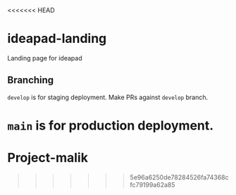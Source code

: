 <<<<<<< HEAD
# ideapad-landing
Landing page for ideapad

## Branching

`develop` is for staging deployment. Make PRs against `develop` branch.

`main` is for production deployment.
=======
# Project-malik
>>>>>>> 5e96a6250de78284526fa74368cfc79199a62a85
